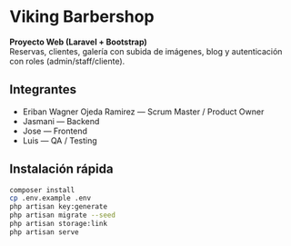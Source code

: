  # Viking Barbershop

**Proyecto Web (Laravel + Bootstrap)**  
Reservas, clientes, galería con subida de imágenes, blog y autenticación con roles (admin/staff/cliente).

## Integrantes
- Eriban Wagner Ojeda Ramirez — Scrum Master / Product Owner
- Jasmani — Backend
- Jose — Frontend
- Luis — QA / Testing

## Instalación rápida
```bash
composer install
cp .env.example .env
php artisan key:generate
php artisan migrate --seed
php artisan storage:link
php artisan serve
